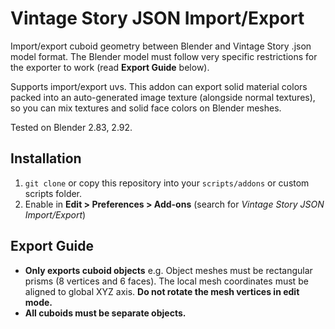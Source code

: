 Vintage Story JSON Import/Export
=======================================
Import/export cuboid geometry between Blender and Vintage Story .json model format. The Blender model must follow very specific restrictions for the exporter to work (read **Export Guide** below).

Supports import/export uvs. This addon can export solid material colors packed into an auto-generated image texture (alongside normal textures), so you can mix textures and solid face colors on Blender meshes.

Tested on Blender 2.83, 2.92.


Installation
---------------------------------------
1. `git clone` or copy this repository into your `scripts/addons` or custom scripts folder.
2. Enable in **Edit > Preferences > Add-ons** (search for *Vintage Story JSON Import/Export*)


Export Guide 
---------------------------------------
- **Only exports cuboid objects** e.g. Object meshes must be rectangular prisms (8 vertices and 6 faces). The local mesh coordinates must be aligned to global XYZ axis. **Do not rotate the mesh vertices in edit mode.**
- **All cuboids must be separate objects.**
